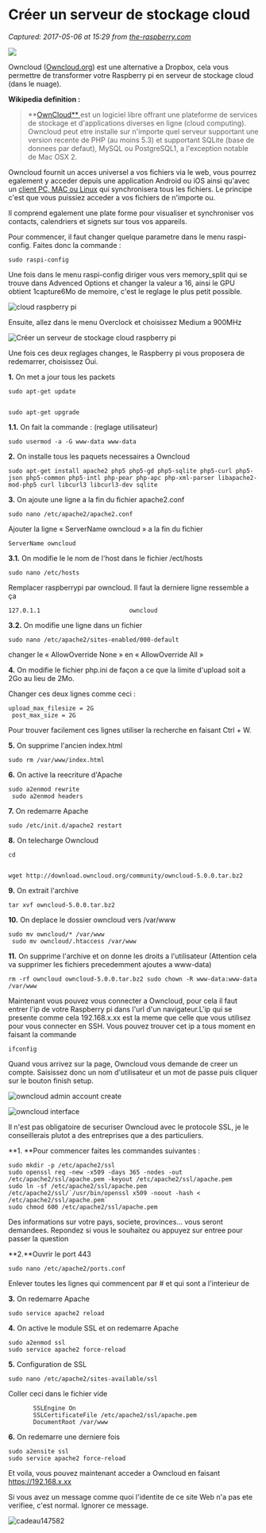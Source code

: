 # Créer un serveur de stockage cloud

_Captured: 2017-05-06 at 15:29 from [the-raspberry.com](http://the-raspberry.com/owncloud)_

![](https://i0.wp.com/the-raspberry.com/wp-content/uploads/2013/12/cloud-SFR.jpg?fit=801%2C601)

Owncloud ([Owncloud.org](http://owncloud.org/)) est une alternative a Dropbox, cela vous permettre de transformer votre Raspberry pi en serveur de stockage cloud (dans le nuage).

**Wikipedia definition :**

> **[OwnCloud** ](http://fr.wikipedia.org/wiki/OwnCloud)est un logiciel libre offrant une plateforme de services de stockage et d'applications diverses en ligne (cloud computing). Owncloud peut etre installe sur n'importe quel serveur supportant une version recente de PHP (au moins 5.3) et supportant SQLite (base de donnees par defaut), MySQL ou PostgreSQL1, a l'exception notable de Mac OSX 2.

Owncloud fournit un acces universel a vos fichiers via le web, vous pourrez egalement y acceder depuis une application Android ou iOS ainsi qu'avec un [client PC, MAC ou Linux](http://owncloud.org/sync-clients/) qui synchronisera tous les fichiers. Le principe c'est que vous puissiez acceder a vos fichiers de n'importe ou.

Il comprend egalement une plate forme pour visualiser et synchroniser vos contacts, calendriers et signets sur tous vos appareils.

Pour commencer, il faut changer quelque parametre dans le menu raspi-config. Faites donc la commande :
    
    
    sudo raspi-config

Une fois dans le menu raspi-config diriger vous vers memory_split qui se trouve dans Advenced Options et changer la valeur a 16, ainsi le GPU obtient 1capture6Mo de memoire, c'est le reglage le plus petit possible.

![cloud raspberry pi](https://i2.wp.com/the-raspberry.com/wp-content/uploads/2013/12/memory-split-GPU-16.jpg?resize=511%2C303)

Ensuite, allez dans le menu Overclock et choisissez Medium a 900MHz

![Créer un serveur de stockage cloud raspberry pi](https://i2.wp.com/the-raspberry.com/wp-content/uploads/2013/12/overclocking-medium.jpg?resize=456%2C306)

Une fois ces deux reglages changes, le Raspberry pi vous proposera de redemarrer, choisissez Oui.

**1.** On met a jour tous les packets
    
    
    sudo apt-get update
    
    
    sudo apt-get upgrade

**1.1.** On fait la commande : (reglage utilisateur)
    
    
    sudo usermod -a -G www-data www-data

**2.** On installe tous les paquets necessaires a Owncloud
    
    
    sudo apt-get install apache2 php5 php5-gd php5-sqlite php5-curl php5-json php5-common php5-intl php-pear php-apc php-xml-parser libapache2-mod-php5 curl libcurl3 libcurl3-dev sqlite

**3.** On ajoute une ligne a la fin du fichier apache2.conf
    
    
    sudo nano /etc/apache2/apache2.conf

Ajouter la ligne « ServerName owncloud » a la fin du fichier
    
    
    ServerName owncloud

**3.1.** On modifie le le nom de l'host dans le fichier /ect/hosts
    
    
    sudo nano /etc/hosts

Remplacer raspberrypi par owncloud. Il faut la derniere ligne ressemble a ça
    
    
    127.0.1.1                         owncloud

**3.2.** On modifie une ligne dans un fichier
    
    
    sudo nano /etc/apache2/sites-enabled/000-default

changer le « AllowOverride None » en « AllowOverride All »

**4.** On modifie le fichier php.ini de façon a ce que la limite d'upload soit a 2Go au lieu de 2Mo.

Changer ces deux lignes comme ceci :
    
    
    upload_max_filesize = 2G
     post_max_size = 2G

Pour trouver facilement ces lignes utiliser la recherche en faisant Ctrl + W.

**5.** On supprime l'ancien index.html
    
    
    sudo rm /var/www/index.html

**6.** On active la reecriture d'Apache
    
    
    sudo a2enmod rewrite
     sudo a2enmod headers

**7.** On redemarre Apache
    
    
    sudo /etc/init.d/apache2 restart

**8.** On telecharge Owncloud
    
    
    cd
    
    
    wget http://download.owncloud.org/community/owncloud-5.0.0.tar.bz2

**9.** On extrait l'archive
    
    
    tar xvf owncloud-5.0.0.tar.bz2

**10.** On deplace le dossier owncloud vers /var/www
    
    
    sudo mv owncloud/* /var/www
     sudo mv owncloud/.htaccess /var/www

**11.** On supprime l'archive et on donne les droits a l'utilisateur (Attention cela va supprimer les fichiers precedemment ajoutes a www-data)
    
    
    rm -rf owncloud owncloud-5.0.0.tar.bz2 sudo chown -R www-data:www-data /var/www

Maintenant vous pouvez vous connecter a Owncloud, pour cela il faut entrer l'ip de votre Raspberry pi dans l'url d'un navigateur.L'ip qui se presente comme cela 192.168.x.xx est la meme que celle que vous utilisez pour vous connecter en SSH. Vous pouvez trouver cet ip a tous moment en faisant la commande
    
    
    ifconfig

Quand vous arrivez sur la page, Owncloud vous demande de creer un compte. Saisissez donc un nom d'utilisateur et un mot de passe puis cliquer sur le bouton finish setup.

![owncloud admin account create](https://i1.wp.com/the-raspberry.com/wp-content/uploads/2013/12/owncloud-admin-account-create.jpg?resize=411%2C583)

![owncloud interface](https://i0.wp.com/the-raspberry.com/wp-content/uploads/2013/12/owncloud-interface.jpg?resize=761%2C372)

Il n'est pas obligatoire de securiser Owncloud avec le protocole SSL, je le conseillerais plutot a des entreprises que a des particuliers.

**1\. **Pour commencer faites les commandes suivantes :
    
    
    sudo mkdir -p /etc/apache2/ssl
    sudo openssl req -new -x509 -days 365 -nodes -out /etc/apache2/ssl/apache.pem -keyout /etc/apache2/ssl/apache.pem
    sudo ln -sf /etc/apache2/ssl/apache.pem /etc/apache2/ssl/`/usr/bin/openssl x509 -noout -hash < /etc/apache2/ssl/apache.pem`
    sudo chmod 600 /etc/apache2/ssl/apache.pem

Des informations sur votre pays, societe, provinces… vous seront demandees. Repondez si vous le souhaitez ou appuyez sur entree pour passer la question

**2.**Ouvrir le port 443
    
    
    sudo nano /etc/apache2/ports.conf

Enlever toutes les lignes qui commencent par # et qui sont a l'interieur de <IfModule mod_ssl.c>

**3.** On redemarre Apache
    
    
    sudo service apache2 reload

**4.** On active le module SSL et on redemarre Apache
    
    
    sudo a2enmod ssl
    sudo service apache2 force-reload

**5.** Configuration de SSL
    
    
    sudo nano /etc/apache2/sites-available/ssl

Coller ceci dans le fichier vide
    
    
           SSLEngine On
           SSLCertificateFile /etc/apache2/ssl/apache.pem
           DocumentRoot /var/www

**6.** On redemarre une derniere fois
    
    
    sudo a2ensite ssl
    sudo service apache2 force-reload

Et voila, vous pouvez maintenant acceder a Owncloud en faisant https://192.168.x.xx

Si vous avez un message comme quoi l'identite de ce site Web n'a pas ete verifiee, c'est normal. Ignorer ce message.

![cadeau147582](https://i0.wp.com/the-raspberry.com/wp-content/uploads/2013/06/cadeau147582.png?resize=896%2C388)
